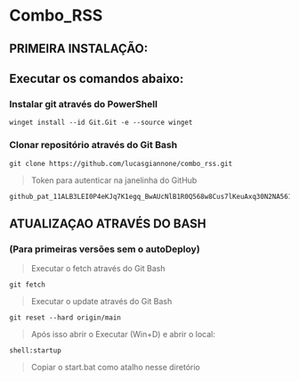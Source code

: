 # Combo_RSS

## PRIMEIRA INSTALAÇÃO:

## Executar os comandos abaixo:

### Instalar git através do PowerShell

```
winget install --id Git.Git -e --source winget
```

### Clonar repositório através do Git Bash

```
git clone https://github.com/lucasgiannone/combo_rss.git
```

> Token para autenticar na janelinha do GitHub
```
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
```

## ATUALIZAÇAO ATRAVÉS DO BASH
### (Para primeiras versões sem o autoDeploy)

> Executar o fetch através do Git Bash
```
git fetch
```
> Executar o update através do Git Bash
```
git reset --hard origin/main
```
> Após isso abrir o Executar (Win+D) e abrir o local:
```
shell:startup
```
> Copiar o start.bat como atalho nesse diretório